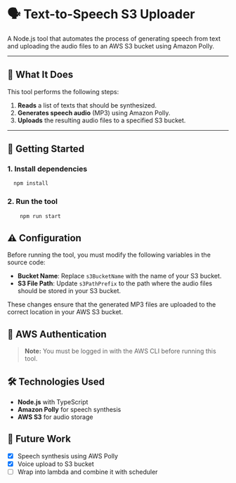 # 🗣️ Text-to-Speech S3 Uploader

A Node.js tool that automates the process of generating speech from text and uploading the audio files to an AWS S3 bucket using Amazon Polly.

---

## 🔧 What It Does

This tool performs the following steps:

1. **Reads** a list of texts that should be synthesized.
2. **Generates speech audio** (MP3) using Amazon Polly.
3. **Uploads** the resulting audio files to a specified S3 bucket.

---

## 🚀 Getting Started

### 1. Install dependencies

```bash
  npm install
```

### 2. Run the tool

```bash
    npm run start
```

## ⚠️ Configuration

Before running the tool, you must modify the following variables in the source code:

- **Bucket Name**: Replace `s3BucketName` with the name of your S3 bucket.
- **S3 File Path**: Update `s3PathPrefix` to the path where the audio files should be stored in your S3 bucket.

These changes ensure that the generated MP3 files are uploaded to the correct location in your AWS S3 bucket.

## 🔐 AWS Authentication

> **Note:** You must be logged in with the AWS CLI before running this tool.

## 🛠️ Technologies Used

- **Node.js** with TypeScript
- **Amazon Polly** for speech synthesis
- **AWS S3** for audio storage

## 🚀 Future Work

- [x] Speech synthesis using AWS Polly
- [x] Voice upload to S3 bucket
- [ ] Wrap into lambda and combine it with scheduler
